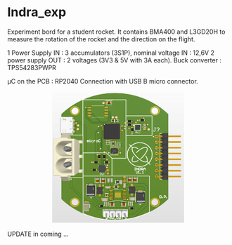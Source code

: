 # Indra_exp
Experiment bord for a student rocket. It contains BMA400 and L3GD20H to measure the rotation of the rocket and the direction on the flight.

1 Power Supply IN : 3 accumulators (3S1P), nominal voltage IN : 12,6V
2 power supply OUT : 2 voltages (3V3 & 5V with 3A each).
Buck converter : TPS54283PWPR

µC on the PCB : RP2040
Connection with USB B micro connector. 

<p align="center">
  <img 
    width="300"
    height="300"
    src= "Versions_img/INDRA_PCB_v1_1.png"
  >
</p>


UPDATE in coming ...
